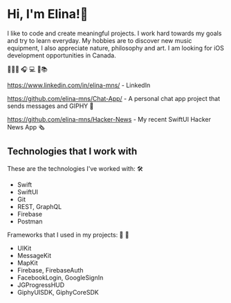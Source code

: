 # Hi, I'm Elina!👋

I like to code  and create meaningful projects. I work hard towards my goals and try to learn everyday. 
My hobbies are to discover new music equipment, I also appreciate nature, philosophy and art. 
I am looking for iOS development opportunities in Canada. 

🥸🖐🏻 🎧 💻 📖📚  

<a href="https://www.linkedin.com/in/elina-mns/" target="_blank">https://www.linkedin.com/in/elina-mns/</a> - LinkedIn

<a href="https://github.com/elina-mns/Chat-App" target="_blank">https://github.com/elina-mns/Chat-App/</a> - A personal chat app project that sends messages and GIPHY 💭 

<a href="https://github.com/elina-mns/Hacker-News" target="_blank">https://github.com/elina-mns/Hacker-News</a>  - My recent SwiftUI Hacker News App 🗞 

## Technologies that I work with

These are the technologies I've worked with: 🛠
* Swift
* SwiftUI 
* Git
* REST, GraphQL
* Firebase
* Postman 

Frameworks that I used in my projects: 📲 🔑

* UIKit
* MessageKit
* MapKit
* Firebase, FirebaseAuth
* FacebookLogin, GoogleSignIn 
* JGProgressHUD
* GiphyUISDK, GiphyCoreSDK
